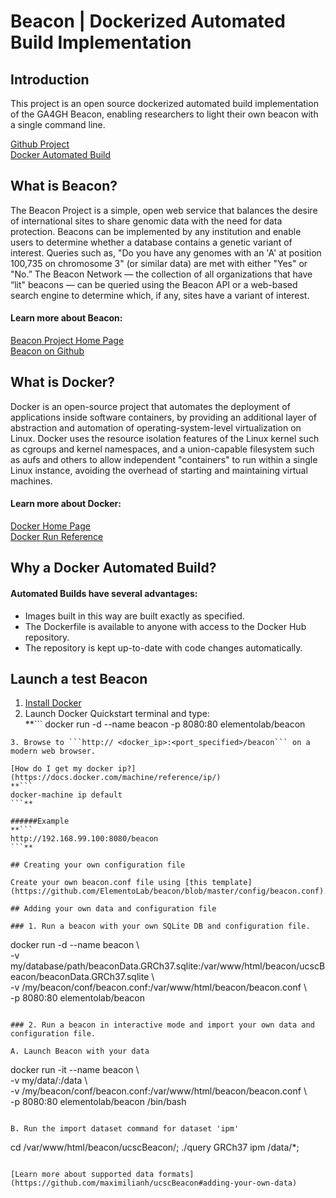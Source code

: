 # Beacon | Dockerized Automated Build Implementation

## Introduction

This project is an open source dockerized automated build implementation of the GA4GH Beacon, enabling researchers to light their own beacon with a single command line.

[Github Project](https://github.com/ElementoLab/beacon)  
[Docker Automated Build](https://hub.docker.com/r/elementolab/beacon/)

## What is Beacon?

The Beacon Project is a simple, open web service that balances the desire of international sites to share genomic data with the need for data protection. Beacons can be implemented by any institution and enable users to determine whether a database contains a genetic variant of interest. Queries such as, "Do you have any genomes with an 'A' at position 100,735 on chromosome 3" (or similar data) are met with either "Yes" or "No.” The Beacon Network — the collection of all organizations that have “lit" beacons — can be queried using the Beacon API or a web-based search engine to determine which, if any, sites have a variant of interest.

#### Learn more about Beacon:
[Beacon Project Home Page](http://ga4gh.org/#/beacon)  
[Beacon on Github](https://github.com/maximilianh/ucscBeacon)

## What is Docker?

Docker is an open-source project that automates the deployment of applications inside software containers, by providing an additional layer of abstraction and automation of operating-system-level virtualization on Linux. Docker uses the resource isolation features of the Linux kernel such as cgroups and kernel namespaces, and a union-capable filesystem such as aufs and others to allow independent "containers" to run within a single Linux instance, avoiding the overhead of starting and maintaining virtual machines.

#### Learn more about Docker:
[Docker Home Page](https://www.docker.com)  
[Docker Run Reference](https://docs.docker.com/engine/reference/run/)

## Why a Docker Automated Build?

#### Automated Builds have several advantages:

- Images built in this way are built exactly as specified.
- The Dockerfile is available to anyone with access to the Docker Hub repository.
- The repository is kept up-to-date with code changes automatically.

## Launch a test Beacon

1. [Install Docker](https://www.docker.com)
2. Launch Docker Quickstart terminal and type:  
**```
docker run -d --name beacon -p 8080:80 elementolab/beacon
```**
3. Browse to ```http:// <docker_ip>:<port_specified>/beacon``` on a modern web browser.

[How do I get my docker ip?](https://docs.docker.com/machine/reference/ip/)  
**```
docker-machine ip default
```**

######Example  
**```
http://192.168.99.100:8080/beacon
```**

## Creating your own configuration file

Create your own beacon.conf file using [this template](https://github.com/ElementoLab/beacon/blob/master/config/beacon.conf).

## Adding your own data and configuration file

### 1. Run a beacon with your own SQLite DB and configuration file.

```
docker run -d --name beacon \  
-v my/database/path/beaconData.GRCh37.sqlite:/var/www/html/beacon/ucscBeacon/beaconData.GRCh37.sqlite \  
-v /my/beacon/conf/beacon.conf:/var/www/html/beacon/beacon.conf \  
-p 8080:80 elementolab/beacon
```

### 2. Run a beacon in interactive mode and import your own data and configuration file.

A. Launch Beacon with your data  
```
docker run -it --name beacon \  
-v my/data/:/data \  
-v /my/beacon/conf/beacon.conf:/var/www/html/beacon/beacon.conf \  
-p 8080:80 elementolab/beacon /bin/bash
```

B. Run the import dataset command for dataset 'ipm'  
```
cd /var/www/html/beacon/ucscBeacon/; ./query GRCh37 ipm /data/*;
```

[Learn more about supported data formats](https://github.com/maximilianh/ucscBeacon#adding-your-own-data)
